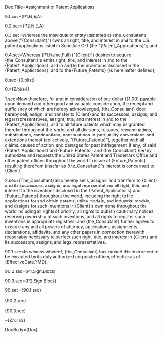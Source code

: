 Doc.Title=Assignment of Patent Applications

0.1.sec={P1.N,E,A}	

0.2.sec={P2.N,E,A}

0.3.sec=Whereas the individual or entity identified as {the_Consultant} above ("{Consultant}") owns all right, title, and interest in and to the U.S. patent applications listed in Schedule C-1 (the "{Patent_Applications}"); and

0.4.sec=Whereas {P1.Name.Full} ("{Client}") desires to acquire {the_Consultant}'s entire right, title, and interest in and to the {Patent_Applications}, and in and to the inventions disclosed in the {Patent_Applications}, and to the {Future_Patents} (as hereinafter defined);

0.sec={0.blist}

0.=[Z/ol/s4]

1.sec=Now therefore, for and in consideration of one dollar ($1.00) payable upon demand and other good and valuable consideration, the receipt and sufficiency of which are hereby acknowledged, {the_Consultant} does hereby sell, assign, and transfer to {Client} and its successors, assigns, and legal representatives, all right, title, and interest in and to the {Patent_Applications}, and to all future patents which may be granted therefor throughout the world, and all divisions, reissues, reexaminations, substitutions, continuations, continuations-in-part, utility conversions, and extensions thereof (collectively, "{Future_Patents}"), together with all claims, causes of action, and damages for past infringement, if any, of said {Patent_Applications} and {Future_Patents}; and {the_Consultant} hereby authorizes and requests the United States Patent and Trademark Office and other patent offices throughout the world to issue all {Future_Patents} resulting therefrom (insofar as {the_Consultant}'s interest is concerned) to {Client}.

2.sec={The_Consultant} also hereby sells, assigns, and transfers to {Client} and its successors, assigns, and legal representatives all right, title, and interest to the inventions disclosed in the {Patent_Applications} and {Future_Patents} throughout the world, including the right to file applications for and obtain patents, utility models, and industrial models, and designs for such inventions in {Client}'s own name throughout the world including all rights of priority, all rights to publish cautionary notices reserving ownership of such inventions, and all rights to register such inventions in appropriate registries; and {the_Consultant} further agrees to execute any and all powers of attorney, applications, assignments, declarations, affidavits, and any other papers in connection therewith reasonably necessary to perfect such right, title, and interest in {Client} and its successors, assigns, and legal representatives.
 
90.1.sec=In witness whereof, {the_Consultant} has caused this instrument to be executed by its duly authorized corporate officer, effective as of {EffectiveDate.YMD}.

90.2.sec={P1.Sign.Block}

90.3.sec={P2.Sign.Block}

90.sec={90.1.sec}<br><br>{90.2.sec}<br><br>{90.3.sec}

=[Z/ol/s2]

DocBody={Doc}
